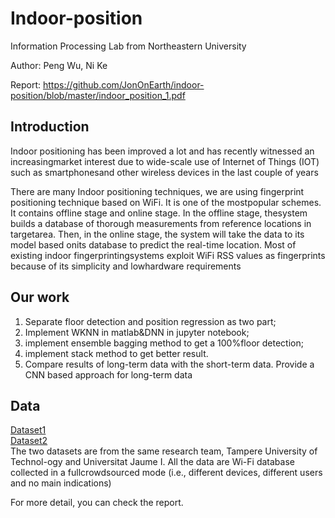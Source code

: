 # Indoor-position

Information Processing Lab from Northeastern University

Author: Peng Wu, Ni Ke 


Report: https://github.com/JonOnEarth/indoor-position/blob/master/indoor_position_1.pdf

## Introduction
Indoor positioning has been improved a lot and has recently witnessed an increasingmarket interest due to wide-scale use of Internet of Things (IOT) such as smartphonesand other wireless devices in the last couple of years

There are many Indoor positioning techniques, we are using fingerprint positioning technique based on WiFi. It is one of the mostpopular schemes. It contains offline stage and online stage. In the offline stage, thesystem builds a database of thorough measurements from reference locations in targetarea. Then, in the online stage, the system will take the data to its model based onits database to predict the real-time location. Most of existing indoor fingerprintingsystems exploit WiFi RSS values as fingerprints because of its simplicity and lowhardware requirements

## Our work
1. Separate floor detection and position regression as two part;
2. Implement WKNN in matlab&DNN in jupyter notebook;
3. implement ensemble bagging method to get a 100%floor detection;
4. implement stack method to get better result.
5. Compare results of long-term data with the short-term data. Provide a CNN based approach for long-term data

## Data
[Dataset1](https://zenodo.org/record/889798#.WvsnbogvzD4)  
[Dataset2](https://zenodo.org/record/1066041)  
The two datasets are from the same research team, Tampere University of Technol-ogy and Universitat Jaume I. All the data are Wi-Fi database collected in a fullcrowdsourced mode (i.e., different devices, different users and no main indications)

For more detail, you can check the report.

